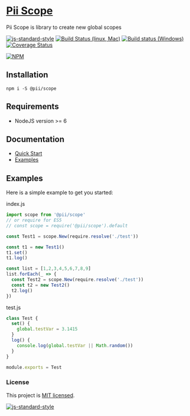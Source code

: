 # [Pii Scope](https://github.com/adrielcodeco/pii-scope)

Pii Scope is library to create new global scopes

[![js-standard-style](https://img.shields.io/badge/code%20style-standard-brightgreen.svg)](http://standardjs.com)
[![Build Status (linux, Mac)](https://travis-ci.org/adrielcodeco/pii-scope.svg?branch=master)](https://travis-ci.org/adrielcodeco/pii-scope)
[![Build status (Windows)](https://ci.appveyor.com/api/projects/status/5v0t0a0ndlu8hupc/branch/master?svg=true)](https://ci.appveyor.com/project/adrielcodeco/pii-scope/branch/master)
[![Coverage Status](https://coveralls.io/repos/github/adrielcodeco/pii-scope/badge.svg?branch=master)](https://coveralls.io/github/adrielcodeco/pii-scope?branch=master)

[![NPM](https://nodei.co/npm/@pii/scope.png)](https://npmjs.org/package/@pii/scope)

## Installation

```
npm i -S @pii/scope
```

## Requirements

* NodeJS version >= 6

## Documentation

* [Quick Start](https://adrielcodeco.github.io/pii-scope#quick-start)
* [Examples](https://github.com/adrielcodeco/pii-scope/tree/master/examples)

## Examples

Here is a simple example to get you started:

index.js

```js
import scope from '@pii/scope'
// or require for ES5 
// const scope = require('@pii/scope').default

const Test1 = scope.New(require.resolve('./test'))

const t1 = new Test1()
t1.set()
t1.log()

const list = [1,2,3,4,5,6,7,8,9]
list.forEach(_ => {
  const Test2 = scope.New(require.resolve('./test'))
  const t2 = new Test2()
  t2.log()
})
```

test.js

```js
class Test {
  set() {
    global.testVar = 3.1415
  }
  log() {
    console.log(global.testVar || Math.random())
  }
}

module.exports = Test
```

### License

This project is [MIT licensed](./LICENSE).

[![js-standard-style](https://cdn.rawgit.com/standard/standard/master/badge.svg)](http://standardjs.com)
